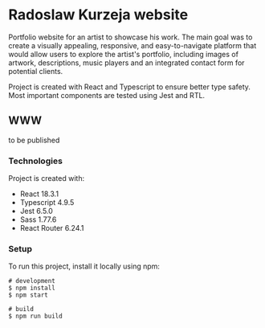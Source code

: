 # Radoslaw Kurzeja website

Portfolio website for an artist to showcase his work. The main goal was to create a visually appealing, responsive, and easy-to-navigate platform that would allow users to explore the artist's portfolio, including images of artwork, descriptions, music players and an integrated contact form for potential clients.

Project is created with React and Typescript to ensure better type safety. Most important components are tested using Jest and RTL.

## WWW

to be published

### Technologies

Project is created with:

- React 18.3.1
- Typescript 4.9.5
- Jest 6.5.0
- Sass 1.77.6
- React Router 6.24.1

### Setup

To run this project, install it locally using npm:

```
# development
$ npm install
$ npm start

# build
$ npm run build
```
